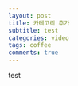 ```yaml
---
layout: post
title: 카테고리 추가
subtitle: test
categories: video
tags: coffee
comments: true
---
```


test
